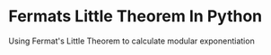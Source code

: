 # Fermats Little Theorem In Python
Using Fermat's Little Theorem to calculate modular exponentiation
